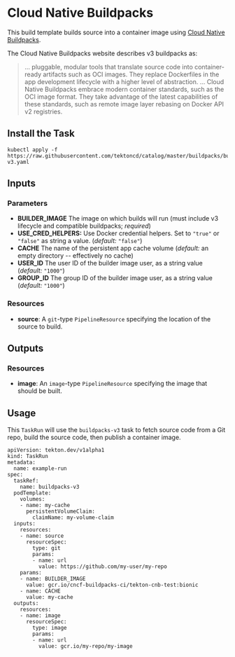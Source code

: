 # Cloud Native Buildpacks

This build template builds source into a container image using [Cloud Native
Buildpacks](https://buildpacks.io).

The Cloud Native Buildpacks website describes v3 buildpacks as:

> ... pluggable, modular tools that translate source code into container-ready
> artifacts such as OCI images. They replace Dockerfiles in the app development
> lifecycle with a higher level of abstraction. ...  Cloud Native Buildpacks
> embrace modern container standards, such as the OCI image format. They take
> advantage of the latest capabilities of these standards, such as remote image
> layer rebasing on Docker API v2 registries.

## Install the Task

```
kubectl apply -f https://raw.githubusercontent.com/tektoncd/catalog/master/buildpacks/buildpacks-v3.yaml
```

## Inputs

### Parameters

* **BUILDER_IMAGE** The image on which builds will run (must include v3 lifecycle and compatible buildpacks; _required_)
* **USE_CRED_HELPERS:** Use Docker credential helpers. Set to `"true"` or
  `"false"` as string a value. (_default:_ `"false"`)
* **CACHE** The name of the persistent app cache volume (_default:_ an empty
  directory -- effectively no cache)
* **USER_ID** The user ID of the builder image user, as a string value (_default:_ `"1000"`)
* **GROUP_ID** The group ID of the builder image user, as a string value (_default:_ `"1000"`)

### Resources

* **source**: A `git`-type `PipelineResource` specifying the location of the
  source to build.

## Outputs

### Resources

* **image**: An `image`-type `PipelineResource` specifying the image that should
  be built.

## Usage

This `TaskRun` will use the `buildpacks-v3` task to fetch source code from a Git repo, build the source code, then publish a container image.

```
apiVersion: tekton.dev/v1alpha1
kind: TaskRun
metadata:
  name: example-run
spec:
  taskRef:
    name: buildpacks-v3
  podTemplate:
    volumes:
    - name: my-cache
      persistentVolumeClaim:
        claimName: my-volume-claim
  inputs:
    resources:
    - name: source
      resourceSpec:
        type: git
        params:
        - name: url
          value: https://github.com/my-user/my-repo
    params:
    - name: BUILDER_IMAGE
      value: gcr.io/cncf-buildpacks-ci/tekton-cnb-test:bionic
    - name: CACHE
      value: my-cache
  outputs:
    resources:
    - name: image
      resourceSpec:
        type: image
        params:
        - name: url
          value: gcr.io/my-repo/my-image
```
